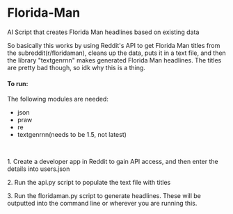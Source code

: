 # Florida-Man
AI Script that creates Florida Man headlines based on existing data
<p>So basically this works by using Reddit's API to get Florida Man titles from the subreddit(r/floridaman), cleans up the data, puts it in a text file, and then the library "textgenrnn" makes generated Florida Man headlines. The titles are pretty bad though, so idk why this is a thing.</p>
<h4>To run:</h4>
<p>The following modules are needed:</p>
<ul>
  <li>json</li>
  <li>praw</li>
  <li>re</li>
  <li>textgenrnn(needs to be 1.5, not latest)</li>
</ul>
<br>
<p>1. Create a developer app in Reddit to gain API access, and then enter the details into users.json</p>
<p>2. Run the api.py script to populate the text file with titles</p>
<p>3. Run the floridaman.py script to generate headlines. These will be outputted into the command line or wherever you are running this.</p>
